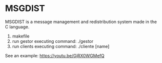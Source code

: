 # MSGDIST
MSGDIST is a message management and redistribution system made in the C language.


1. makefile
2. run gestor executing command: ./gestor
3. run clients executing command: ./cliente [name]

See an example: https://youtu.be/GjRX0WGMefQ 
